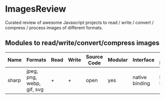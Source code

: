 # ImagesReview
Curated review of awesome Javascript projects to read / write / convert / compress / process images of different formats.

## Modules to read/write/convert/compress images


|Name | Formats | Read | Write | Source Code | Modular | Interface | Prog. Language | Browsers support | Node.js support|
|-----|---------|------|-------|-------------|---------|-----------|----------------|------------------|----------------|
|sharp|jpeg, png, webp, gif, svg|+|+|open|yes|native binding|libvips + Node.js|+|

